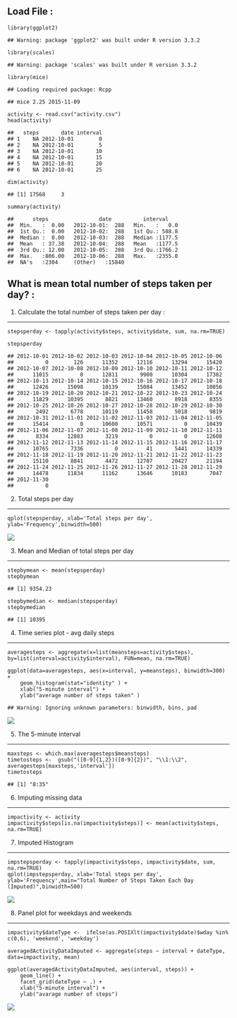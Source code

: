 Load File :
-----------

    library(ggplot2)

    ## Warning: package 'ggplot2' was built under R version 3.3.2

    library(scales)

    ## Warning: package 'scales' was built under R version 3.3.2

    library(mice)

    ## Loading required package: Rcpp

    ## mice 2.25 2015-11-09

    activity <- read.csv("activity.csv")
    head(activity)

    ##   steps       date interval
    ## 1    NA 2012-10-01        0
    ## 2    NA 2012-10-01        5
    ## 3    NA 2012-10-01       10
    ## 4    NA 2012-10-01       15
    ## 5    NA 2012-10-01       20
    ## 6    NA 2012-10-01       25

    dim(activity)

    ## [1] 17568     3

    summary(activity)

    ##      steps                date          interval     
    ##  Min.   :  0.00   2012-10-01:  288   Min.   :   0.0  
    ##  1st Qu.:  0.00   2012-10-02:  288   1st Qu.: 588.8  
    ##  Median :  0.00   2012-10-03:  288   Median :1177.5  
    ##  Mean   : 37.38   2012-10-04:  288   Mean   :1177.5  
    ##  3rd Qu.: 12.00   2012-10-05:  288   3rd Qu.:1766.2  
    ##  Max.   :806.00   2012-10-06:  288   Max.   :2355.0  
    ##  NA's   :2304     (Other)   :15840

What is mean total number of steps taken per day? :
---------------------------------------------------

1. Calculate the total number of steps taken per day :
------------------------------------------------------

    stepsperday <- tapply(activity$steps, activity$date, sum, na.rm=TRUE)

    stepsperday

    ## 2012-10-01 2012-10-02 2012-10-03 2012-10-04 2012-10-05 2012-10-06 
    ##          0        126      11352      12116      13294      15420 
    ## 2012-10-07 2012-10-08 2012-10-09 2012-10-10 2012-10-11 2012-10-12 
    ##      11015          0      12811       9900      10304      17382 
    ## 2012-10-13 2012-10-14 2012-10-15 2012-10-16 2012-10-17 2012-10-18 
    ##      12426      15098      10139      15084      13452      10056 
    ## 2012-10-19 2012-10-20 2012-10-21 2012-10-22 2012-10-23 2012-10-24 
    ##      11829      10395       8821      13460       8918       8355 
    ## 2012-10-25 2012-10-26 2012-10-27 2012-10-28 2012-10-29 2012-10-30 
    ##       2492       6778      10119      11458       5018       9819 
    ## 2012-10-31 2012-11-01 2012-11-02 2012-11-03 2012-11-04 2012-11-05 
    ##      15414          0      10600      10571          0      10439 
    ## 2012-11-06 2012-11-07 2012-11-08 2012-11-09 2012-11-10 2012-11-11 
    ##       8334      12883       3219          0          0      12608 
    ## 2012-11-12 2012-11-13 2012-11-14 2012-11-15 2012-11-16 2012-11-17 
    ##      10765       7336          0         41       5441      14339 
    ## 2012-11-18 2012-11-19 2012-11-20 2012-11-21 2012-11-22 2012-11-23 
    ##      15110       8841       4472      12787      20427      21194 
    ## 2012-11-24 2012-11-25 2012-11-26 2012-11-27 2012-11-28 2012-11-29 
    ##      14478      11834      11162      13646      10183       7047 
    ## 2012-11-30 
    ##          0

2. Total steps per day
----------------------

    qplot(stepsperday, xlab='Total steps per day', ylab='Frequency',binwidth=500)

![](PA1_template_files/figure-markdown_strict/hist-1.png)

3. Mean and Median of total steps per day
-----------------------------------------

    stepbymean <- mean(stepsperday)
    stepbymean

    ## [1] 9354.23

    stepbymedian <- median(stepsperday)
    stepbymedian

    ## [1] 10395

4. Time series plot - avg daily steps
-------------------------------------

    averagesteps <- aggregate(x=list(meansteps=activity$steps), by=list(interval=activity$interval), FUN=mean, na.rm=TRUE)

    ggplot(data=averagesteps, aes(x=interval, y=meansteps), binwidth=300) +
        geom_histogram(stat="identity" ) +
        xlab("5-minute interval") +
        ylab("average number of steps taken" ) 

    ## Warning: Ignoring unknown parameters: binwidth, bins, pad

![](PA1_template_files/figure-markdown_strict/timeseries-1.png)

5. The 5-minute interval
------------------------

    maxsteps <- which.max(averagesteps$meansteps)
    timetosteps <-  gsub("([0-9]{1,2})([0-9]{2})", "\\1:\\2", averagesteps[maxsteps,'interval'])
    timetosteps

    ## [1] "8:35"

6. Imputing missing data
------------------------

    impactivity <- activity
    impactivity$steps[is.na(impactivity$steps)] <- mean(activity$steps, na.rm=TRUE)

7. Imputed Histogram
--------------------

    impstepsperday <- tapply(impactivity$steps, impactivity$date, sum, na.rm=TRUE)
    qplot(impstepsperday, xlab='Total steps per day', ylab='Frequency',main="Total Number of Steps Taken Each Day (Imputed)",binwidth=500)

![](PA1_template_files/figure-markdown_strict/unnamed-chunk-3-1.png)

8. Panel plot for weekdays and weekends
---------------------------------------

    impactivity$dateType <-  ifelse(as.POSIXlt(impactivity$date)$wday %in% c(0,6), 'weekend', 'weekday')

    averagedActivityDataImputed <- aggregate(steps ~ interval + dateType, data=impactivity, mean)

    ggplot(averagedActivityDataImputed, aes(interval, steps)) + 
        geom_line() + 
        facet_grid(dateType ~ .) +
        xlab("5-minute interval") + 
        ylab("avarage number of steps")

![](PA1_template_files/figure-markdown_strict/unnamed-chunk-4-1.png)
